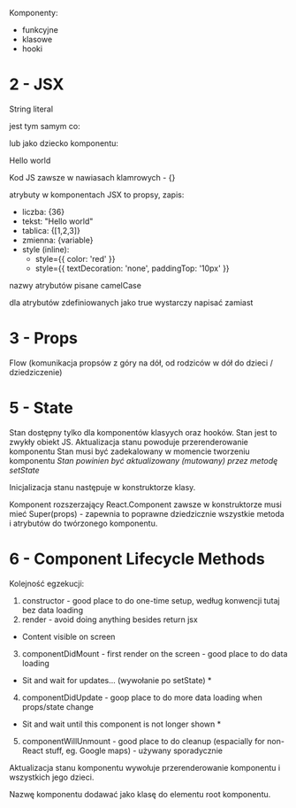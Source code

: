 Komponenty:
- funkcyjne
- klasowe
- hooki

# 2 - JSX

String literal

<MyComponent message="Hello world" />
jest tym samym co:
<MyComponent message={'Hello world'} />

lub jako dziecko komponentu:

<MyCompontent>Hello world</MyComponent>

Kod JS zawsze w nawiasach klamrowych - {}

atrybuty w komponentach JSX to propsy, zapis:
- liczba: {36}
- tekst: "Hello world"
- tablica: {[1,2,3]}
- zmienna: {variable}
- style (inline):
  - style={{ color: 'red' }}
  - style={{ textDecoration: 'none', paddingTop: '10px' }}

nazwy atrybutów pisane camelCase

dla atrybutów zdefiniowanych jako true wystarczy napisać <MyComponent spellCheck /> zamiast <MyComponent spellCheck={true}>

# 3 - Props

Flow (komunikacja propsów z góry na dół, od rodziców w dół do dzieci / dziedziczenie)

# 5 - State
Stan dostępny tylko dla komponentów klasyych oraz hooków.
Stan jest to zwykły obiekt JS.
Aktualizacja stanu powoduje przerenderowanie komponentu
Stan musi być zadekalowany w momencie tworzeniu komponentu
*Stan powinien być aktualizowany (mutowany) przez metodę setState*

Inicjalizacja stanu następuje w konstruktorze klasy.

Komponent rozszerzający React.Component zawsze w konstruktorze musi mieć Super(props) - zapewnia to poprawne dziedzicznie wszystkie metoda i atrybutów do twórzonego komponentu.


# 6 - Component Lifecycle Methods

Kolejność egzekucji:
1. constructor - good place to do one-time setup, według konwencji tutaj bez data loading
2. render - avoid doing anything besides return jsx
  * Content visible on screen
3. componentDidMount - first render on the screen - good place to do data loading
  * Sit and wait for updates... (wywołanie po setState) *
4. componentDidUpdate - goop place to do more data loading when props/state change
  * Sit and wait until this component is not longer shown *
5. componentWillUnmount - good place to do cleanup (espacially for non-React stuff, eg. Google maps) - używany sporadycznie

Aktualizacja stanu komponentu wywołuje przerenderowanie komponentu i wszystkich jego dzieci.

Nazwę komponentu dodawać jako klasę do elementu root komponentu.